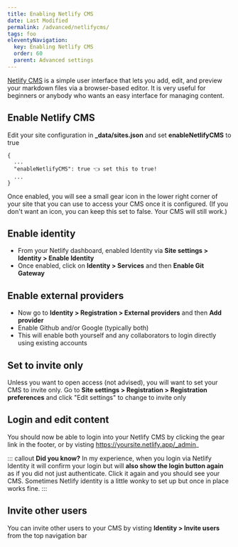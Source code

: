 ```yaml
---
title: Enabling Netlify CMS
date: Last Modified
permalink: /advanced/netlifycms/
tags: foo
eleventyNavigation:
  key: Enabling Netlify CMS 
  order: 60
  parent: Advanced settings 
---
```

[Netlify CMS](https://www.netlifycms.org/) is a simple user interface that lets you add, edit, and preview your markdown files via a browser-based editor. It is very useful for beginners or anybody who wants an easy interface for managing content.

## Enable Netlify CMS 

Edit your site configuration in **_data/sites.json** and set **enableNetlifyCMS** to true

```
{
  ...
  "enableNetlifyCMS": true 👈 set this to true!
  ...
}

```

Once enabled, you will see a small gear icon in the lower right corner of your site that you can use to access your CMS once it is configured. (If you don't want an icon, you can keep this set to false. Your CMS will still work.)

## Enable identity

* From your Netlify dashboard, enabled Identity via **Site settings > Identity > Enable Identity**
* Once enabled, click on **Identity > Services** and then **Enable Git Gateway**

## Enable external providers

* Now go to **Identity > Registration > External providers** and then **Add provider**
* Enable Github and/or Google (typically both)
* This will enable both yourself and any collaborators to login directly using existing accounts

## Set to invite only

Unless you want to open access (not advised), you will want to set your CMS to invite only. Go to **Site settings > Registration > Registration preferences** and click "Edit settings" to change to invite only

## Login and edit content

You should now be able to login into your Netlify CMS by clicking the gear link in the footer, or by visting https://yoursite.netlify.app/_admin_

::: callout
**Did you know?** In my experience, when you login via Netlify Identity it will confirm your login but will **also show the login button again** as if you did not just authenticate. Click it again and you should see your CMS. Sometimes Netlify identity is a little wonky to set up but once in place works fine.
:::

## Invite other users

You can invite other users to your CMS by visting **Identity > Invite users** from the top navigation bar 
